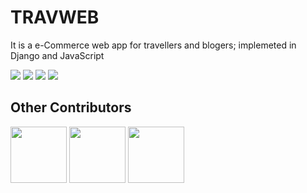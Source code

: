 # TRAVWEB
<p >It is a e-Commerce web app for travellers and blogers; implemeted in Django and JavaScript</p>

<img src="https://somerongit.github.io/someronbakuli/assets/img/img/project/TRAVWEB.png">
<img src="https://somerongit.github.io/someronbakuli/assets/img/img/project/TRAVWEBjoinUs.png">
<img src="https://somerongit.github.io/someronbakuli/assets/img/img/project/TRAVWEBcontac.png">
<img src="https://somerongit.github.io/someronbakuli/assets/img/img/project/TRAVWEBapp.png">

## Other Contributors
<a href="https://github.com/iamsaptorshe07"><img width="90px" src="https://avatars.githubusercontent.com/u/54545530?v=4"></a>
<a href="https://github.com/ayank007"><img width="90px" src="https://avatars.githubusercontent.com/u/57215535?v=4"></a>
<a href="https://github.com/gobinda812"><img width="90px" src="https://avatars.githubusercontent.com/u/52933690?v=4"></a>

